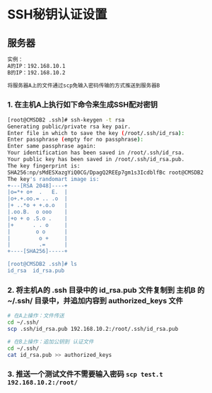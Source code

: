 # SSH秘钥认证设置

## 服务器

```txt
实例：
A的IP：192.168.10.1
B的IP：192.168.10.2

将服务器A上的文件通过scp免输入密码传输的方式推送到服务器B
```

### 1. 在主机A上执行如下命令来生成SSH配对密钥

```bash
[root@CMSDB2 .ssh]# ssh-keygen -t rsa
Generating public/private rsa key pair.
Enter file in which to save the key (/root/.ssh/id_rsa):
Enter passphrase (empty for no passphrase):
Enter same passphrase again:
Your identification has been saved in /root/.ssh/id_rsa.
Your public key has been saved in /root/.ssh/id_rsa.pub.
The key fingerprint is:
SHA256:np/sMdESXazgYiQ0CG/DpagQ2REEp7gm1s3IcdblfBc root@CMSDB2
The key's randomart image is:
+---[RSA 2048]----+
|o=*+ o+  .   E.  |
|o+.+.oo.= .. .o  |
|+ ..*o + +.o.o   |
|.oo.B.  o ooo    |
|+o + o .S.o .    |
|+      . . o     |
|        o o      |
|         o +     |
|         .=      |
+----[SHA256]-----+

[root@CMSDB2 .ssh]# ls
id_rsa  id_rsa.pub
```

### 2. 将主机A的 .ssh 目录中的 id_rsa.pub 文件复制到 主机B 的 ~/.ssh/ 目录中，并追加内容到 authorized_keys 文件

```bash
# 在A上操作：文件传送
cd ~/.ssh/
scp .ssh/id_rsa.pub 192.168.10.2:/root/.ssh/id_rsa.pub

# 在B上操作：追加公钥到 认证文件
cd ~/.ssh/
cat id_rsa.pub >> authorized_keys
```

### 3. 推送一个测试文件不需要输入密码 `scp test.t 192.168.10.2:/root/`
